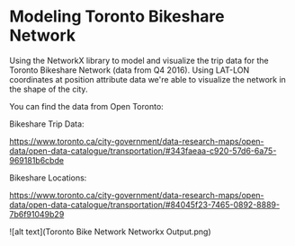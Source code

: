 # Modeling Toronto Bikeshare Network
Using the NetworkX library to model and visualize the trip data for the Toronto Bikeshare Network (data from Q4 2016). Using LAT-LON coordinates at position attribute data we're able to visualize the network in the shape of the city.

You can find the data from Open Toronto: 

Bikeshare Trip Data:

https://www.toronto.ca/city-government/data-research-maps/open-data/open-data-catalogue/transportation/#343faeaa-c920-57d6-6a75-969181b6cbde

Bikeshare Locations:

https://www.toronto.ca/city-government/data-research-maps/open-data/open-data-catalogue/transportation/#84045f23-7465-0892-8889-7b6f91049b29

![alt text](Toronto Bike Network Networkx Output.png)
